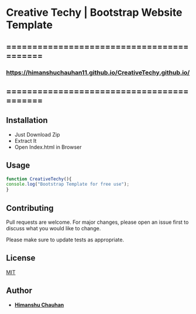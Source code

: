 # Creative Techy | Bootstrap Website Template
## ==========================================
###  https://himanshuchauhan11.github.io/CreativeTechy.github.io/
## ==========================================

## Installation

- Just Download Zip
- Extract It 
- Open Index.html in Browser


## Usage

```javascript
function CreativeTechy(){
console.log("Bootstrap Template for free use");
}
```

## Contributing
Pull requests are welcome. For major changes, please open an issue first to discuss what you would like to change.

Please make sure to update tests as appropriate.

## License
[MIT](https://choosealicense.com/licenses/mit/)

## Author
- **[Himanshu Chauhan](https://github.com/HimanshuChauhan11)**
